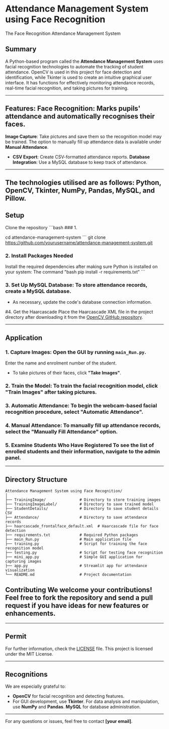 # Attendance Management System using Face Recognition
The Face Recognition Attendance Management System

## Summary
A Python-based program called the **Attendance Management System** uses facial recognition technologies to automate the tracking of student attendance. OpenCV is used in this project for face detection and identification, while Tkinter is used to create an intuitive graphical user interface. It has functions for effectively monitoring attendance records, real-time facial recognition, and taking pictures for training.


---

## Features: **Face Recognition**: Marks pupils' attendance and automatically recognises their faces.
**Image Capture**: Take pictures and save them so the recognition model may be trained.
The option to manually fill up attendance data is available under **Manual Attendance**.
- **CSV Export**: Create CSV-formatted attendance reports.
**Database Integration**: Use a MySQL database to keep track of attendance.

---

The technologies utilised are as follows: **Python**, **OpenCV**, **Tkinter**, **NumPy**, **Pandas**, **MySQL**, and **Pillow**.
---
## Setup

Clone the repository ```bash ### 1.

cd attendance-management-system ``` git clone https://github.com/yourusername/attendance-management-system.git

### 2. Install Packages Needed
Install the required dependencies after making sure Python is installed on your system:
The command "bash pip install -r requirements.txt" ```

### 3. Set Up MySQL Database: To store attendance records, create a MySQL database.
- As necessary, update the code's database connection information.

#4. Get the Haarcascade
Place the Haarcascade XML file in the project directory after downloading it from the [OpenCV GitHub repository](https://github.com/opencv/opencv).

---
## Application

### 1. Capture Images: Open the GUI by running `main_Run.py`.
Enter the name and enrolment number of the student.
- To take pictures of their faces, click **"Take Images"**.

### 2. Train the Model: To train the facial recognition model, click **"Train Images"** after taking pictures.

### 3. Automatic Attendance: To begin the webcam-based facial recognition procedure, select **"Automatic Attendance"**.

### 4. Manual Attendance: To manually fill up attendance records, select the **"Manually Fill Attendance"** option.

### 5. Examine Students Who Have Registered To see the list of enrolled students and their information, navigate to the admin panel.
---
## Directory Structure
```plaintext
Attendance Management System using Face Recognition/
│
├── TrainingImage/               # Directory to store training images
├── TrainingImageLabel/          # Directory to save trained model
├── StudentDetails/              # Directory to save student details CSV
├── Attendance/                  # Directory to save attendance records
├── haarcascade_frontalface_default.xml  # Haarcascade file for face detection
├── requirements.txt             # Required Python packages
├── main_Run.py                  # Main application file
├── training.py                  # Script for training the face recognition model
├── testing.py                   # Script for testing face recognition
├── mini_app.py                  # Simple GUI application for capturing images
├── app.py                       # Streamlit app for attendance visualization
└── README.md                    # Project documentation
```
## Contributing We welcome your contributions! Feel free to fork the repository and send a pull request if you have ideas for new features or enhancements.

---

## Permit
For further information, check the [LICENSE](LICENSE) file. This project is licensed under the MIT License.

---

## Recognitions
We are especially grateful to:
- **OpenCV** for facial recognition and detecting features.
- For GUI development, use **Tkinter**.
For data analysis and manipulation, use **NumPy** and **Pandas**.
**MySQL** for database administration.

---
For any questions or issues, feel free to contact **[your email]**.

